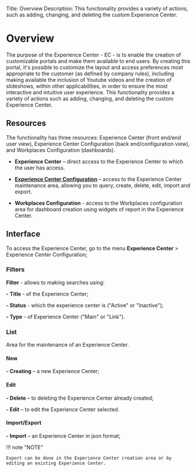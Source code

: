 Title: Overview
Description: This functionality provides a variety of actions, such as adding, changing, and deleting the custom Experience Center.

# Overview

The purpose of the Experience Center - EC - is to enable the creation of customizable portals and make them available to end users. By creating this portal, it's possible to customize the layout and access preferences most appropriate to the customer (as defined by company rules), including making available the inclusion of Youtube videos and the creation of slideshows, within other applicabilities, in order to ensure the most interactive and intuitive user experience. This functionality provides a variety of actions such as adding, changing, and deleting the custom Experience Center.

## Resources

The functionality has three resources: Experience Center (front end/end user view), Experience Center Configuration (back end/configuration view), and Workplaces Configuration (dashboards).

- **Experience Center** – direct access to the Experience Center to which the user has access.

- **[Experience Center Configuration][1]** – access to the Experience Center maintenance area, allowing you to query, create, delete, edit, import and export.

- **Workplaces Configuration** - access to the Workplaces configuration area for dashboard creation using widgets of report in the Experience Center.

## Interface

To access the Experience Center, go to the menu **Experience Center** > Experience Center Configuration;

### Filters

**Filter** - allows to making searches using:

**- Title** - of the Experience Center;

**- Status** - which the experience center is ("Active" or "Inactive");

**- Type** - of Experience Center ("Main" or "Link").

### List

Area for the maintenance of an Experience Center.

#### New

**- Creating** – a new Experience Center;

#### Edit

**- Delete** – to deleting the Experience Center already created;

**- Edit** – to edit the Experience Center selected.

#### Import/Export

**- Import** – an Experience Center in json format;


!!! note "NOTE"

    Export can be done in the Experience Center creation area or by editing an existing Experience Center.

[1]:/en-us/citsmart-7/additional-features/service-portals/experience-center/create-experience-center.html
